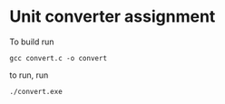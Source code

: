 # Unit converter assignment

To build run
```
gcc convert.c -o convert
```

to run, run
```
./convert.exe
```